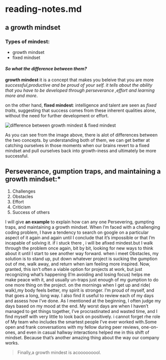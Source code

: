# reading-notes.md
## a growth mindset 
### Types of mindest:

 * growth mindset
 * fixed mindset
  
  #### *So what the difference between them?*

**growth mindest**
it is a concept that makes you beleive that you are more *successful,productive and be proud of your self. it tells about the ability that you have to be developed through perseverance ,effort and learning more and more*.

 on the other hand, **fixed mindest**: intelligence and talent are seen as *fixed traits*, suggesting that success comes from these inherent qualities alone, without the need for further development or effort.

![difference between growth mindest & fixed mindest](https://i2.wp.com/atlassianblog.wpengine.com/wp-content/uploads/NewGrowthMindset2.png?resize=800%2C1000&ssl=1)

As you can see from the image above, there is alot of differences between the two concepts. by understanding both of them, we can get better at catching ourselves in those moments when our brains revert to a fixed mindset and pull ourselves back into growth-iness and ultimately be more successful.

## Perseverance, gumption traps, and maintaining a growth mindset:*
 1. Challenges
 2.  Obstacles
 3.  Effort
 4.  Criticism
 5.  Success of others 
 
 I will give **an example** to explain how can any one Persevering, gumpting traps, and maintaining a growth mindset.
 When I’m faced with a challenging coding problem, I have a tendency to search on google on a particular aspect of it again and again until I conclude that it’s impossible or that I’m incapable of solving it. if i stuck there , i will be afixed mindest.but I walk through the problem once again, bit by bit, looking for new ways to think about it until I start to see another way forward.
 when i meet Obstacles, my solution is to stand up, put down whatever project is sucking the gumption out of me, walk away, and return when iam feeling more inspired. Now, granted, this isn’t often a viable option for projects at work, but just recognizing what’s happening (I’m avoiding and losing focus) helps me make peace with it, and usually un-traps just enough of my gumption to do one more thing on the project. 
 on the mornings when I get up and ride( walk),my body feels better, my spirit is stronger. I’m proud of myself, and that goes a long, long way.
 I also find it useful to review each of my days and assess how I’ve done. As I mentioned at the beginning, I often judge my days based on my mood at the end. My worst days are when I haven’t managed to get things together, I’ve procrastinated and wasted time, and I find myself with very little to look back on positively.
 i cannot forget rhe role of My team who includes the smartest people I’ve ever worked with.Some open and frank conversations with my fellow  during peer reviews, one-on-ones, and even in casual hallway interactions helped me in this shift of mindset. Because that’s another amazing thing about the way our company works.
 > Finally,a growth mindest is acooooooool. 
